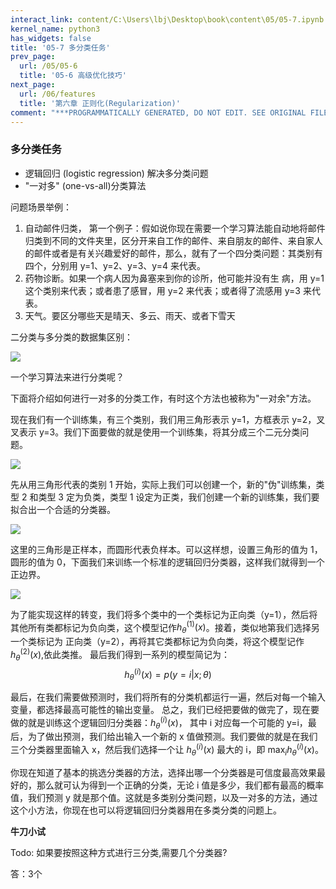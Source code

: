 ```yaml
---
interact_link: content/C:\Users\lbj\Desktop\book\content\05/05-7.ipynb
kernel_name: python3
has_widgets: false
title: '05-7 多分类任务'
prev_page:
  url: /05/05-6
  title: '05-6 高级优化技巧'
next_page:
  url: /06/features
  title: '第六章 正则化(Regularization)'
comment: "***PROGRAMMATICALLY GENERATED, DO NOT EDIT. SEE ORIGINAL FILES IN /content***"
---
```


### 多分类任务

+ 逻辑回归 (logistic regression) 解决多分类问题
+ "一对多" (one-vs-all)分类算法

问题场景举例：
1. 自动邮件归类，
第一个例子：假如说你现在需要一个学习算法能自动地将邮件归类到不同的文件夹里，区分开来自工作的邮件、来自朋友的邮件、来自家人的邮件或者是有关兴趣爱好的邮件，那么，就有了一个四分类问题：其类别有四个，分别用 y=1、y=2、y=3、y=4 来代表。 
2. 药物诊断。如果一个病人因为鼻塞来到你的诊所，他可能并没有生
病，用 y=1 这个类别来代表；或者患了感冒，用 y=2 来代表；或者得了流感用 y=3 来代表。
3. 天气。要区分哪些天是晴天、多云、雨天、或者下雪天
 
二分类与多分类的数据集区别：

![](https://i.loli.net/2018/12/01/5c01dd989d978.png)

一个学习算法来进行分类呢？ 

下面将介绍如何进行一对多的分类工作，有时这个方法也被称为"一对余"方法。 

现在我们有一个训练集，有三个类别，我们用三角形表示 y=1，方框表示 y=2，叉叉表示 y=3。我们下面要做的就是使用一个训练集，将其分成三个二元分类问题。 


![](https://i.loli.net/2018/12/01/5c01dedd524f3.png)

先从用三角形代表的类别 1 开始，实际上我们可以创建一个，新的"伪"训练集，类型 2 和类型 3 定为负类，类型 1 设定为正类，我们创建一个新的训练集，我们要拟合出一个合适的分类器。 

![](https://i.loli.net/2018/12/01/5c01def0ca299.png)

这里的三角形是正样本，而圆形代表负样本。可以这样想，设置三角形的值为 1，圆形的值为 0，下面我们来训练一个标准的逻辑回归分类器，这样我们就得到一个正边界。

![](http://imgbed.momodel.cn/5cc1a0b7e3067ce9b6abf76a.jpg)

为了能实现这样的转变，我们将多个类中的一个类标记为正向类（y=1），然后将其他所有类都标记为负向类，这个模型记作$h^{(1)}_{\theta}(x)$。接着，类似地第我们选择另一个类标记为
正向类（y=2），再将其它类都标记为负向类，将这个模型记作 
$h^{(2)}_{\theta}(x)$,依此类推。 最后我们得到一系列的模型简记为： 
$$h^{(i)}_{\theta}(x) = p(y=i|x;\theta)$$
 
 最后，在我们需要做预测时，我们将所有的分类机都运行一遍，然后对每一个输入变量，都选择最高可能性的输出变量。 总之，我们已经把要做的做完了，现在要做的就是训练这个逻辑回归分类器：$h^{(i)}_{\theta}(x)$， 其中 i 对应每一个可能的 y=i，最后，为了做出预测，我们给出输入一个新的 x 值做预测。我们要做的就是在我们三个分类器里面输入 x，然后我们选择一个让 $h^{(i)}_{\theta}(x)$ 最大的 i，即 $\max_{i}h^{(i)}_\theta(x)$。 
 
你现在知道了基本的挑选分类器的方法，选择出哪一个分类器是可信度最高效果最好的，那么就可认为得到一个正确的分类，无论 i 值是多少，我们都有最高的概率值，我们预测 y 就是那个值。这就是多类别分类问题，以及一对多的方法，通过这个小方法，你现在也可以将逻辑回归分类器用在多类分类的问题上。

**牛刀小试**

Todo:  如果要按照这种方式进行三分类,需要几个分类器?

答：3个

